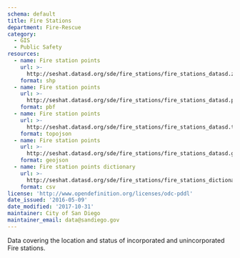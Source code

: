 ```yaml
---
schema: default
title: Fire Stations
department: Fire-Rescue
category:
  - GIS
  - Public Safety
resources:
  - name: Fire station points
    url: >-
      http://seshat.datasd.org/sde/fire_stations/fire_stations_datasd.zip
    format: shp
  - name: Fire station points
    url: >-
      http://seshat.datasd.org/sde/fire_stations/fire_stations_datasd.pbf
    format: pbf
  - name: Fire station points
    url: >-
      http://seshat.datasd.org/sde/fire_stations/fire_stations_datasd.topojson
    format: topojson
  - name: Fire station points
    url: >-
      http://seshat.datasd.org/sde/fire_stations/fire_stations_datasd.geojson
    format: geojson
  - name: Fire station points dictionary
    url: >-
      http://seshat.datasd.org/sde/fire_stations/fire_stations_dictionary_datasd.csv
    format: csv
license: 'http://www.opendefinition.org/licenses/odc-pddl'
date_issued: '2016-05-09'
date_modified: '2017-10-31'
maintainer: City of San Diego
maintainer_email: data@sandiego.gov
---
```

Data covering the location and status of incorporated and unincorporated Fire stations.
